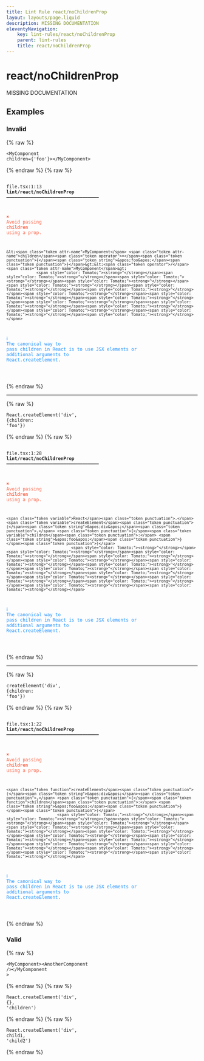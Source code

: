 ```yaml
---
title: Lint Rule react/noChildrenProp
layout: layouts/page.liquid
description: MISSING DOCUMENTATION
eleventyNavigation:
	key: lint-rules/react/noChildrenProp
	parent: lint-rules
	title: react/noChildrenProp
---
```


# react/noChildrenProp

MISSING DOCUMENTATION

<!-- EVERYTHING BELOW IS AUTOGENERATED. SEE SCRIPTS FOLDER FOR UPDATE SCRIPTS hash(59da15e9d982d281e51c8233c346b1f12f44624a) -->

## Examples
### Invalid
{% raw %}<pre class="language-text"><code class="language-text">&lt;<span class="token attr-name">MyComponent</span> <span class="token attr-name">children</span><span class="token operator">=</span><span class="token punctuation">{</span><span class="token string">&apos;foo&apos;</span><span class="token punctuation">}</span>&gt;&lt;<span class="token operator">/</span><span class="token attr-name">MyComponent</span>&gt;</code></pre>{% endraw %}
{% raw %}<pre class="language-text"><code class="language-text">
 <span style="text-decoration-style: dotted;">file.tsx:1:13</span> <strong>lint/react/noChildrenProp</strong> ━━━━━━━━━━━━━━━━━━━━━━━━━━━━━━━━━━

  <strong><span style="color: Tomato;">✖ </span></strong><span style="color: Tomato;">Avoid passing </span><span style="color: Tomato;"><strong>children</strong></span><span style="color: Tomato;"> using a prop.</span>

    &lt;<span class="token attr-name">MyComponent</span> <span class="token attr-name">children</span><span class="token operator">=</span><span class="token punctuation">{</span><span class="token string">&apos;foo&apos;</span><span class="token punctuation">}</span>&gt;&lt;<span class="token operator">/</span><span class="token attr-name">MyComponent</span>&gt;
                 <span style="color: Tomato;"><strong>^</strong></span><span style="color: Tomato;"><strong>^</strong></span><span style="color: Tomato;"><strong>^</strong></span><span style="color: Tomato;"><strong>^</strong></span><span style="color: Tomato;"><strong>^</strong></span><span style="color: Tomato;"><strong>^</strong></span><span style="color: Tomato;"><strong>^</strong></span><span style="color: Tomato;"><strong>^</strong></span><span style="color: Tomato;"><strong>^</strong></span><span style="color: Tomato;"><strong>^</strong></span><span style="color: Tomato;"><strong>^</strong></span><span style="color: Tomato;"><strong>^</strong></span><span style="color: Tomato;"><strong>^</strong></span><span style="color: Tomato;"><strong>^</strong></span><span style="color: Tomato;"><strong>^</strong></span><span style="color: Tomato;"><strong>^</strong></span>

  <strong><span style="color: DodgerBlue;">ℹ </span></strong><span style="color: DodgerBlue;">The canonical way to pass children in React is to use JSX elements or</span>
    <span style="color: DodgerBlue;">additional arguments to React.createElement.</span>

</code></pre>{% endraw %}

---------------

{% raw %}<pre class="language-text"><code class="language-text"><span class="token variable">React</span><span class="token punctuation">.</span><span class="token variable">createElement</span><span class="token punctuation">(</span><span class="token string">&apos;div&apos;</span><span class="token punctuation">,</span> <span class="token punctuation">{</span><span class="token variable">children</span><span class="token punctuation">:</span> <span class="token string">&apos;foo&apos;</span><span class="token punctuation">}</span><span class="token punctuation">)</span></code></pre>{% endraw %}
{% raw %}<pre class="language-text"><code class="language-text">
 <span style="text-decoration-style: dotted;">file.tsx:1:28</span> <strong>lint/react/noChildrenProp</strong> ━━━━━━━━━━━━━━━━━━━━━━━━━━━━━━━━━━

  <strong><span style="color: Tomato;">✖ </span></strong><span style="color: Tomato;">Avoid passing </span><span style="color: Tomato;"><strong>children</strong></span><span style="color: Tomato;"> using a prop.</span>

    <span class="token variable">React</span><span class="token punctuation">.</span><span class="token variable">createElement</span><span class="token punctuation">(</span><span class="token string">&apos;div&apos;</span><span class="token punctuation">,</span> <span class="token punctuation">{</span><span class="token variable">children</span><span class="token punctuation">:</span> <span class="token string">&apos;foo&apos;</span><span class="token punctuation">}</span><span class="token punctuation">)</span>
                                <span style="color: Tomato;"><strong>^</strong></span><span style="color: Tomato;"><strong>^</strong></span><span style="color: Tomato;"><strong>^</strong></span><span style="color: Tomato;"><strong>^</strong></span><span style="color: Tomato;"><strong>^</strong></span><span style="color: Tomato;"><strong>^</strong></span><span style="color: Tomato;"><strong>^</strong></span><span style="color: Tomato;"><strong>^</strong></span><span style="color: Tomato;"><strong>^</strong></span><span style="color: Tomato;"><strong>^</strong></span><span style="color: Tomato;"><strong>^</strong></span><span style="color: Tomato;"><strong>^</strong></span><span style="color: Tomato;"><strong>^</strong></span><span style="color: Tomato;"><strong>^</strong></span><span style="color: Tomato;"><strong>^</strong></span>

  <strong><span style="color: DodgerBlue;">ℹ </span></strong><span style="color: DodgerBlue;">The canonical way to pass children in React is to use JSX elements or</span>
    <span style="color: DodgerBlue;">additional arguments to React.createElement.</span>

</code></pre>{% endraw %}

---------------

{% raw %}<pre class="language-text"><code class="language-text"><span class="token function">createElement</span><span class="token punctuation">(</span><span class="token string">&apos;div&apos;</span><span class="token punctuation">,</span> <span class="token punctuation">{</span><span class="token function">children</span><span class="token punctuation">:</span> <span class="token string">&apos;foo&apos;</span><span class="token punctuation">}</span><span class="token punctuation">)</span></code></pre>{% endraw %}
{% raw %}<pre class="language-text"><code class="language-text">
 <span style="text-decoration-style: dotted;">file.tsx:1:22</span> <strong>lint/react/noChildrenProp</strong> ━━━━━━━━━━━━━━━━━━━━━━━━━━━━━━━━━━

  <strong><span style="color: Tomato;">✖ </span></strong><span style="color: Tomato;">Avoid passing </span><span style="color: Tomato;"><strong>children</strong></span><span style="color: Tomato;"> using a prop.</span>

    <span class="token function">createElement</span><span class="token punctuation">(</span><span class="token string">&apos;div&apos;</span><span class="token punctuation">,</span> <span class="token punctuation">{</span><span class="token function">children</span><span class="token punctuation">:</span> <span class="token string">&apos;foo&apos;</span><span class="token punctuation">}</span><span class="token punctuation">)</span>
                          <span style="color: Tomato;"><strong>^</strong></span><span style="color: Tomato;"><strong>^</strong></span><span style="color: Tomato;"><strong>^</strong></span><span style="color: Tomato;"><strong>^</strong></span><span style="color: Tomato;"><strong>^</strong></span><span style="color: Tomato;"><strong>^</strong></span><span style="color: Tomato;"><strong>^</strong></span><span style="color: Tomato;"><strong>^</strong></span><span style="color: Tomato;"><strong>^</strong></span><span style="color: Tomato;"><strong>^</strong></span><span style="color: Tomato;"><strong>^</strong></span><span style="color: Tomato;"><strong>^</strong></span><span style="color: Tomato;"><strong>^</strong></span><span style="color: Tomato;"><strong>^</strong></span><span style="color: Tomato;"><strong>^</strong></span>

  <strong><span style="color: DodgerBlue;">ℹ </span></strong><span style="color: DodgerBlue;">The canonical way to pass children in React is to use JSX elements or</span>
    <span style="color: DodgerBlue;">additional arguments to React.createElement.</span>

</code></pre>{% endraw %}
### Valid
{% raw %}<pre class="language-text"><code class="language-text">&lt;<span class="token attr-name">MyComponent</span>&gt;&lt;<span class="token attr-name">AnotherComponent</span> <span class="token operator">/</span>&gt;&lt;<span class="token operator">/</span><span class="token attr-name">MyComponent</span>  &gt;</code></pre>{% endraw %}
{% raw %}<pre class="language-text"><code class="language-text"><span class="token variable">React</span><span class="token punctuation">.</span><span class="token variable">createElement</span><span class="token punctuation">(</span><span class="token string">&apos;div&apos;</span><span class="token punctuation">,</span> <span class="token punctuation">{</span><span class="token punctuation">}</span><span class="token punctuation">,</span> <span class="token string">&apos;children&apos;</span><span class="token punctuation">)</span></code></pre>{% endraw %}
{% raw %}<pre class="language-text"><code class="language-text"><span class="token variable">React</span><span class="token punctuation">.</span><span class="token variable">createElement</span><span class="token punctuation">(</span><span class="token string">&apos;div&apos;</span><span class="token punctuation">,</span> <span class="token variable">child1</span><span class="token punctuation">,</span> <span class="token string">&apos;child2&apos;</span><span class="token punctuation">)</span></code></pre>{% endraw %}
